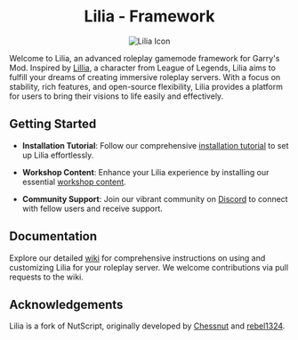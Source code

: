 <h1 align="center">Lilia - Framework </h1>

<p align="center">
  <img src="https://i.imgur.com/yY3wT30.png" alt="Lilia Icon">
</p>

Welcome to Lilia, an advanced roleplay gamemode framework for Garry's Mod. Inspired by [Lillia](https://ddragon.leagueoflegends.com/cdn/img/champion/splash/Lillia_19.jpg), a character from League of Legends, Lilia aims to fulfill your dreams of creating immersive roleplay servers. With a focus on stability, rich features, and open-source flexibility, Lilia provides a platform for users to bring their visions to life easily and effectively.

## Getting Started


- **Installation Tutorial**: Follow our comprehensive [installation tutorial](https://liliaframework.github.io/information/installation/) to set up Lilia effortlessly.
  
- **Workshop Content**: Enhance your Lilia experience by installing our essential [workshop content](https://steamcommunity.com/sharedfiles/filedetails/?id=2959728255).
  
- **Community Support**: Join our vibrant community on [Discord](https://discord.gg/6A94jYsfBk) to connect with fellow users and receive support.

## Documentation

Explore our detailed [wiki](https://liliaframework.github.io) for comprehensive instructions on using and customizing Lilia for your roleplay server. We welcome contributions via pull requests to the wiki.

## Acknowledgements

Lilia is a fork of NutScript, originally developed by [Chessnut](https://github.com/brianhang) and [rebel1324](https://github.com/rebel1324).
